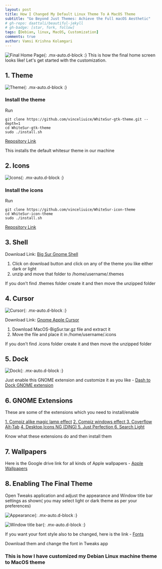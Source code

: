 ```yaml
---
layout: post
title: How I Changed My Default Linux Theme To A MacOS Theme
subtitle: "Go Beyond Just Themes: Achieve the Full macOS Aesthetic"
# gh-repo: daattali/beautiful-jekyll
# gh-badge: [star, fork, follow]
tags: [Debian, linux, MacOS, Customization]
comments: true
author: Vamsi Krishna Kolamgari
---
```


![Final Home Page](../assets/img/MacOS_Post/HomePage.png){: .mx-auto.d-block :}
This is how the final home screen looks like! Let's get started with the customization.


## 1. Theme

![Theme](../assets/img/MacOS_Post/Theme.png){: .mx-auto.d-block :}

### Install the theme

Run 
```
git clone https://github.com/vinceliuice/WhiteSur-gtk-theme.git --depth=1 
cd WhiteSur-gtk-theme
sudo ./install.sh
```

[Repository Link](https://github.com/vinceliuice/WhiteSur-gtk-theme.git)

This installs the default whitesur theme in our machine


## 2. Icons

![Icons](../assets/img/MacOS_Post/Icons.png){: .mx-auto.d-block :}

### Install the icons
Run 
```
git clone https://github.com/vinceliuice/WhiteSur-icon-theme
cd WhiteSur-icon-theme
sudo ./install.sh
```
[Repository Link](https://github.com/vinceliuice/WhiteSur-icon-theme)

## 3. Shell 

Download Link: [Big Sur Gnome Shell](https://www.gnome-look.org/p/1429633/)

1. Click on download button and click on any of the theme you like either dark or light
2. unzip and move that folder to /home/username/.themes

If you don't find .themes folder create it and then move the unzipped folder 

## 4. Cursor

![Cursor](../assets/img/MacOS_Post/cursor.png){: .mx-auto.d-block :}


Download Link: [Gnome Apple Cursor](https://www.gnome-look.org/p/1408466/)

1. Download MacOS-BigSur.tar.gz file and extract it
2. Move the file and place it in /home/username/.icons

If you don't find .icons folder create it and then move the unzipped folder 


## 5. Dock

![Dock](../assets/img/MacOS_Post/Dock.png){: .mx-auto.d-block :}

Just enable this GNOME extension and customize it as you like - [Dash to Dock GNOME extension](https://extensions.gnome.org/extension/307/dash-to-dock/)

## 6. GNOME Extensions

These are some of the extensions which you need to install/enable

[1. Compiz alike magic lamp effect](https://extensions.gnome.org/extension/3740/compiz-alike-magic-lamp-effect/)
[2. Compiz windows effect ](https://extensions.gnome.org/extension/3210/compiz-windows-effect/)
[3. Coverflow Alt-Tab](https://extensions.gnome.org/extension/97/coverflow-alt-tab/)
[4. Desktop Icons NG (DING) ](https://extensions.gnome.org/extension/2087/desktop-icons-ng-ding/)
[5. Just Perfection ](https://extensions.gnome.org/extension/3843/just-perfection/)
[6. Search Light](https://extensions.gnome.org/extension/5489/search-light/)

Know what these extensions do and then install them 

## 7. Wallpapers

Here is the Google drive link for all kinds of Apple wallpapers - [Apple Wallpapers](https://drive.google.com/drive/folders/1qutMH7gUl3pwZzXC23Alfgj88gkndus-?usp=drive_link)

## 8. Enabling The Final Theme

Open Tweaks application and adjust the appearance and Window title bar settings as shown( you may select light or dark theme as per your preferences)

![Appearance](../assets/img/MacOS_Post/Tweaks.png){: .mx-auto.d-block :}

![Window title bar](../assets/img/MacOS_Post/Tweaks2.png){: .mx-auto.d-block :}

If you want your font style also to be changed, here is the link - [Fonts](https://www.download-free-fonts.com/category/san-francisco-fonts)

Download them and change the font in Tweaks app

### This is how I have customized my Debian Linux machine theme to MacOS theme


